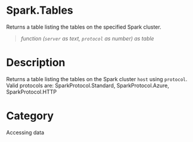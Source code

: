 ﻿# Spark.Tables
Returns a table listing the tables on the specified Spark cluster.
> _function (<code>server</code> as text, <code>protocol</code> as number) as table_
# Description 
Returns a table listing the tables on the Spark cluster <code>host</code> using <code>protocol</code>.  Valid protocols are:
SparkProtocol.Standard, SparkProtocol.Azure, SparkProtocol.HTTP
# Category 
Accessing data
